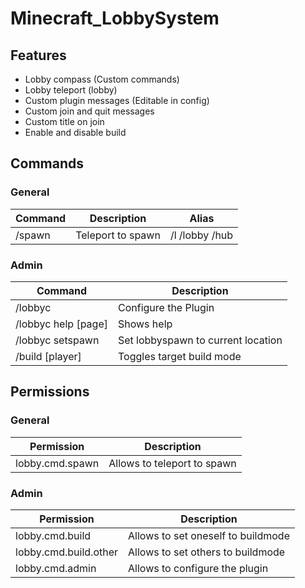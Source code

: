 # Minecraft_LobbySystem
## Features
* Lobby compass (Custom commands)
* Lobby teleport (lobby)
* Custom plugin messages (Editable in config)
* Custom join and quit messages
* Custom title on join
* Enable and disable build

## Commands
### General
| Command | Description | Alias |
| ------- | ----------- | ----- |
| /spawn  | Teleport to spawn | /l /lobby /hub |

### Admin
| Command | Description |
| ------- | ----------- |
| /lobbyc  | Configure the Plugin |
| /lobbyc help [page]   | Shows help |
| /lobbyc setspawn | Set lobbyspawn to current location |
| /build [player] | Toggles target build mode |

## Permissions
### General
| Permission | Description |
| ---------- | ----------- |
| lobby.cmd.spawn | Allows to teleport to spawn |
### Admin
| Permission | Description |
| ---------- | ----------- |
| lobby.cmd.build | Allows to set oneself to buildmode |
| lobby.cmd.build.other | Allows to set others to buildmode |
| lobby.cmd.admin | Allows to configure the plugin |
